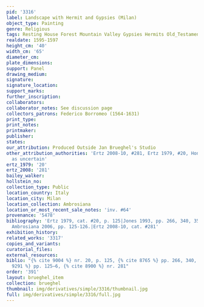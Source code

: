 ```yaml
---
pid: '3316'
label: Landscape with Hermit and Gypsies (Milan)
object_type: Painting
genre: Religious
tags: Resting House Forest Mountain Valley Gypsies Hermits Old_Testament
realdate: 1595-1597
height_cm: '40'
width_cm: '65'
diameter_cm: 
plate_dimensions: 
support: Panel
drawing_medium: 
signature: 
signature_location: 
support_marks: 
further_inscription: 
collaborators: 
collaborator_notes: See discussion page
collectors_patrons: Federico Borromeo (1564-1631)
print_type: 
print_notes: 
printmaker: 
publisher: 
states: 
our_attribution: Produced Outside Jan Brueghel's Studio
other_attribution_authorities: 'Ertz 2008-10, #281, Ertz 1979, #20, Honig database
  as uncertain'
ertz_1979: '20'
ertz_2008: '281'
bailey_walker: 
hollstein_no: 
collection_type: Public
location_country: Italy
location_city: Milan
location_collection: Ambrosiana
location_or_most_recent_sale_notes: 'inv. #64'
provenance: '5478'
bibliography: 'Ertz 1979, cat. #20, p. 125|Jones 1993, pp. 266, 340, 351-52|Pijl in
  Ambrosiana 2006, pp. 125-126.|Ertz 2008-10, cat. #281'
exhibition_history: 
related_works: '3317'
copies_and_variants: 
curatorial_files: 
external_resources: 
biblio: "{% cite 9004 %} nr. 20, p. 125, {% cite 8765 %} pp. 266, 340, 351–2, {% cite
  9291 %} pp. 125–6, {% cite 8900 %} nr. 281"
order: '391'
layout: brueghel_item
collection: brueghel
thumbnail: img/derivatives/simple/3316/thumbnail.jpg
full: img/derivatives/simple/3316/full.jpg
---
```

